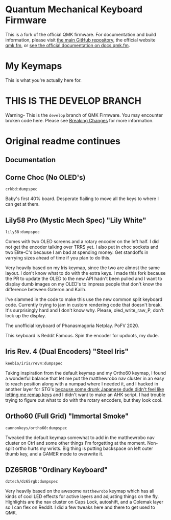 # Quantum Mechanical Keyboard Firmware

This is a fork of the official QMK firmware. For documentation and build information, please visit [the main GitHub repository](https://github.com/qmk/qmk_firmware/), the official website [qmk.fm](https://qmk.fm), or [see the official documentation on docs.qmk.fm](https://docs.qmk.fm).

# My Keymaps

This is what you're actually here for.
# THIS IS THE DEVELOP BRANCH

Warning- This is the `develop` branch of QMK Firmware. You may encounter broken code here. Please see [Breaking Changes](https://docs.qmk.fm/#/breaking_changes) for more information.

# Original readme continues

## Documentation

## Corne Choc (No OLED's)

``crkbd:dumpspec``

Baby's first 40% board. Desperate flailing to move all the keys to where I can get at them.

## Lily58 Pro (Mystic Mech Spec) "Lily White"

``lily58:dumpspec``

Comes with two OLED screens and a rotary encoder on the left half. I did not get the encoder talking over TRRS yet. I also put in choc sockets and two Elite-C's because I am bad at spending money. Get standoffs in varrying sizes ahead of time if you plan to do this.

Very heavily based on my Iris keymap, since the two are almost the same layout. I don't know what to do with the extra keys. I made this fork because the PR to update the OLED to the new API hadn't been pulled and I want to display dumb images on my OLED's to impress people that don't know the difference between Gateron and Kailh.

I've slammed in the code to make this use the new common split keyboard code. Currently trying to jam in custom rendering code that doesn't break. It's surprisingly hard and I don't know why. Please, oled_write_raw_P, don't lock up the display.

The unofficial keyboard of Phanasmagoria Netplay. PoFV 2020.

This keyboard is Reddit Famous. Spin the encoder for updoots, my dude.

## Iris Rev. 4 (Dual Encoders) "Steel Iris"

``keebio/iris/rev4:dumpspec``

Taking inspiration from the default keymap and my Ortho60 keymap, I found a wonderful balance that let me put the matthewrobo nav cluster in an easy to reach position along with a numpad where I needed it, and I hacked in another layer for STG's [because some drunk Japanese dude didn't feel like letting me remap keys](https://twitter.com/zun_code) and I didn't want to make an AHK script. I had trouble trying to figure out what to do with the rotary encoders, but they look cool.

## Ortho60 (Full Grid) "Immortal Smoke"

``cannonkeys/ortho60:dumpspec``

Tweaked the default keymap somewhat to add in the matthewrobo nav cluster on Ctrl and some other things I'm forgetting at the moment. Non-split ortho hurts my wrists. Big thing is putting backspace on left outer thumb key, and a GAMER mode to overwrite it.

## DZ65RGB "Ordinary Keyboard"

``dztech/dz65rgb:dumpspec``

Very heavily based on the awesome ``matthewrobo`` keymap which has all kinds of cool LED effects for active layers and adjusting things on the fly. Highlights are the nav cluster on Caps Lock, autoshift, and a Colemak layer so I can flex on Reddit. I did a few tweaks here and there to get used to QMK.
